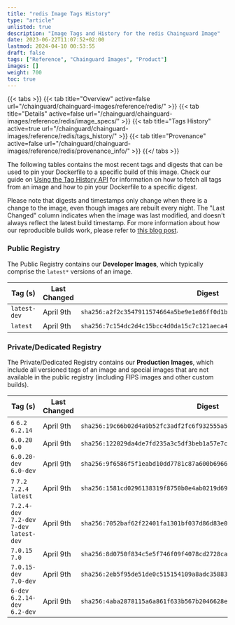 ```yaml
---
title: "redis Image Tags History"
type: "article"
unlisted: true
description: "Image Tags and History for the redis Chainguard Image"
date: 2023-06-22T11:07:52+02:00
lastmod: 2024-04-10 00:53:55
draft: false
tags: ["Reference", "Chainguard Images", "Product"]
images: []
weight: 700
toc: true
---
```


{{< tabs >}}
{{< tab title="Overview" active=false url="/chainguard/chainguard-images/reference/redis/" >}}
{{< tab title="Details" active=false url="/chainguard/chainguard-images/reference/redis/image_specs/" >}}
{{< tab title="Tags History" active=true url="/chainguard/chainguard-images/reference/redis/tags_history/" >}}
{{< tab title="Provenance" active=false url="/chainguard/chainguard-images/reference/redis/provenance_info/" >}}
{{</ tabs >}}

The following tables contains the most recent tags and digests that can be used to pin your Dockerfile to a specific build of this image. Check our guide on [Using the Tag History API](/chainguard/chainguard-images/using-the-tag-history-api/) for information on how to fetch all tags from an image and how to pin your Dockerfile to a specific digest.

Please note that digests and timestamps only change when there is a change to the image, even though images are rebuilt every night. The "Last Changed" column indicates when the image was last modified, and doesn't always reflect the latest build timestamp. For more information about how our reproducible builds work, please refer to [this blog post](https://www.chainguard.dev/unchained/reproducing-chainguards-reproducible-image-builds).

### Public Registry
The Public Registry contains our **Developer Images**, which typically comprise the `latest*` versions of an image.

| Tag (s)       | Last Changed | Digest                                                                    |
|---------------|--------------|---------------------------------------------------------------------------|
|  `latest-dev` | April 9th    | `sha256:a2f2c3547911574664a5be9e1e86ff0d1b5790621eeeec296c9584314fdf9bf6` |
|  `latest`     | April 9th    | `sha256:7c154dc2d4c15bcc4d0da15c7c121aeca45969fc8a0cc418d9f1eb10505d08e6` |


### Private/Dedicated Registry
The Private/Dedicated Registry contains our **Production Images**, which include all versioned tags of an image and special images that are not available in the public registry (including FIPS images and other custom builds).

| Tag (s)                                     | Last Changed | Digest                                                                    |
|---------------------------------------------|--------------|---------------------------------------------------------------------------|
|  `6` `6.2` `6.2.14`                         | April 9th    | `sha256:19c66b02d4a9b52fc3adf2fc6f932555a5aa0aafc2e33ff7d878ce9a46feff36` |
|  `6.0.20` `6.0`                             | April 9th    | `sha256:122029da4de7fd235a3c5df3beb1a57e7c73997557b3d6b0e41bf96071ceab5e` |
|  `6.0.20-dev` `6.0-dev`                     | April 9th    | `sha256:9f6586f5f1eabd10dd7781c87a600b696619bd62230655338ede2b35c6fe61fc` |
|  `7` `7.2` `7.2.4` `latest`                 | April 9th    | `sha256:1581cd0296138319f8750b0e4ab0219d690870438fb8a5c864d05820ed966f64` |
|  `7.2.4-dev` `7.2-dev` `7-dev` `latest-dev` | April 9th    | `sha256:7052baf62f22401fa1301bf037d86d83e0c582e3f2d98b51477e4a56604c10a3` |
|  `7.0.15` `7.0`                             | April 9th    | `sha256:8d0750f834c5e5f746f09f4078cd2728caaccb8501beecec8f25de757be3ae3c` |
|  `7.0.15-dev` `7.0-dev`                     | April 9th    | `sha256:2eb5f95de51de0c515154109a8adc35883437d6e966238c22d1bbca1a651a8fc` |
|  `6-dev` `6.2.14-dev` `6.2-dev`             | April 9th    | `sha256:4aba2878115a6a861f633b567b2046628eefe252d649726cf7fe69b5c0d6a6f0` |

